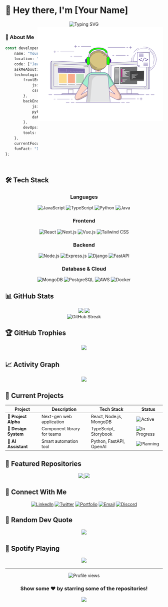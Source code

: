 # 👋 Hey there, I'm [Your Name]

<div align="center">
  <img src="https://readme-typing-svg.herokuapp.com?font=Fira+Code&size=32&duration=2800&pause=2000&color=A9FEF7&center=true&vCenter=true&width=940&lines=Full+Stack+Developer;Open+Source+Enthusiast;Problem+Solver;Always+Learning+New+Things" alt="Typing SVG" />
</div>

<img align="right" alt="Coding" width="400" src="https://raw.githubusercontent.com/devSouvik/devSouvik/master/gif3.gif">

### 🚀 About Me

```typescript
const developer = {
    name: "Your Name",
    location: "Your City, Country",
    code: ["JavaScript", "TypeScript", "Python", "Java"],
    askMeAbout: ["web dev", "tech", "app dev", "photography"],
    technologies: {
        frontEnd: {
            js: ["React", "Next.js", "Vue"],
            css: ["Tailwind", "Bootstrap", "Styled Components"]
        },
        backEnd: {
            js: ["Node", "Express", "Fastify"],
            python: ["Django", "Flask", "FastAPI"],
            databases: ["MongoDB", "PostgreSQL", "Redis"]
        },
        devOps: ["Docker", "Kubernetes", "AWS", "GitHub Actions"],
        tools: ["Git", "VS Code", "Figma", "Postman"]
    },
    currentFocus: "Full Stack Development & Cloud Architecture",
    funFact: "I debug with console.log() and I'm not ashamed! 🐛"
};
```

<br clear="both" />

## 🛠️ Tech Stack

<div align="center">
  
### Languages
![JavaScript](https://img.shields.io/badge/JavaScript-F7DF1E?style=for-the-badge&logo=javascript&logoColor=black)
![TypeScript](https://img.shields.io/badge/TypeScript-007ACC?style=for-the-badge&logo=typescript&logoColor=white)
![Python](https://img.shields.io/badge/Python-3776AB?style=for-the-badge&logo=python&logoColor=white)
![Java](https://img.shields.io/badge/Java-ED8B00?style=for-the-badge&logo=openjdk&logoColor=white)

### Frontend
![React](https://img.shields.io/badge/React-20232A?style=for-the-badge&logo=react&logoColor=61DAFB)
![Next.js](https://img.shields.io/badge/Next.js-000000?style=for-the-badge&logo=next.js&logoColor=white)
![Vue.js](https://img.shields.io/badge/Vue.js-35495E?style=for-the-badge&logo=vue.js&logoColor=4FC08D)
![Tailwind CSS](https://img.shields.io/badge/Tailwind_CSS-38B2AC?style=for-the-badge&logo=tailwind-css&logoColor=white)

### Backend
![Node.js](https://img.shields.io/badge/Node.js-43853D?style=for-the-badge&logo=node.js&logoColor=white)
![Express.js](https://img.shields.io/badge/Express.js-404D59?style=for-the-badge&logo=express&logoColor=white)
![Django](https://img.shields.io/badge/Django-092E20?style=for-the-badge&logo=django&logoColor=white)
![FastAPI](https://img.shields.io/badge/FastAPI-005571?style=for-the-badge&logo=fastapi&logoColor=white)

### Database & Cloud
![MongoDB](https://img.shields.io/badge/MongoDB-4EA94B?style=for-the-badge&logo=mongodb&logoColor=white)
![PostgreSQL](https://img.shields.io/badge/PostgreSQL-316192?style=for-the-badge&logo=postgresql&logoColor=white)
![AWS](https://img.shields.io/badge/Amazon_AWS-232F3E?style=for-the-badge&logo=amazon-aws&logoColor=white)
![Docker](https://img.shields.io/badge/Docker-2496ED?style=for-the-badge&logo=docker&logoColor=white)

</div>

## 📊 GitHub Stats

<div align="center">
  <img height="180em" src="https://github-readme-stats.vercel.app/api?username=yourusername&show_icons=true&theme=tokyonight&include_all_commits=true&count_private=true"/>
  <img height="180em" src="https://github-readme-stats.vercel.app/api/top-langs/?username=yourusername&layout=compact&langs_count=8&theme=tokyonight"/>
</div>

<div align="center">
  <img src="https://github-readme-streak-stats.herokuapp.com/?user=yourusername&theme=tokyonight" alt="GitHub Streak" />
</div>

## 🏆 GitHub Trophies
<div align="center">
  <img src="https://github-profile-trophy.vercel.app/?username=yourusername&theme=tokyonight&no-frame=true&no-bg=false&margin-w=4&row=1" />
</div>

## 📈 Activity Graph
<div align="center">
  <img src="https://github-readme-activity-graph.vercel.app/graph?username=yourusername&theme=tokyo-night&bg_color=0d1117&color=5BCDEC&line=5BCDEC&point=00ff00&area_color=FFFFFF&hide_border=true" />
</div>

## 🎯 Current Projects

<div align="center">

| Project | Description | Tech Stack | Status |
|---------|-------------|------------|---------|
| 🚀 **Project Alpha** | Next-gen web application | React, Node.js, MongoDB | ![Active](https://img.shields.io/badge/Status-Active-brightgreen) |
| 🎨 **Design System** | Component library for teams | TypeScript, Storybook | ![In Progress](https://img.shields.io/badge/Status-In%20Progress-yellow) |
| 🤖 **AI Assistant** | Smart automation tool | Python, FastAPI, OpenAI | ![Planning](https://img.shields.io/badge/Status-Planning-blue) |

</div>

## 🌟 Featured Repositories

<div align="center">
  <a href="https://github.com/yourusername/awesome-project-1">
    <img src="https://github-readme-stats.vercel.app/api/pin/?username=yourusername&repo=awesome-project-1&theme=tokyonight" />
  </a>
  <a href="https://github.com/yourusername/awesome-project-2">
    <img src="https://github-readme-stats.vercel.app/api/pin/?username=yourusername&repo=awesome-project-2&theme=tokyonight" />
  </a>
</div>

## 🤝 Connect With Me

<div align="center">
  
[![LinkedIn](https://img.shields.io/badge/LinkedIn-0077B5?style=for-the-badge&logo=linkedin&logoColor=white)](https://linkedin.com/in/yourprofile)
[![Twitter](https://img.shields.io/badge/Twitter-1DA1F2?style=for-the-badge&logo=twitter&logoColor=white)](https://twitter.com/yourhandle)
[![Portfolio](https://img.shields.io/badge/Portfolio-FF5722?style=for-the-badge&logo=todoist&logoColor=white)](https://yourportfolio.com)
[![Email](https://img.shields.io/badge/Email-D14836?style=for-the-badge&logo=gmail&logoColor=white)](mailto:your.email@example.com)
[![Discord](https://img.shields.io/badge/Discord-7289DA?style=for-the-badge&logo=discord&logoColor=white)](https://discord.gg/yourserver)

</div>

## 💭 Random Dev Quote
<div align="center">
  <img src="https://quotes-github-readme.vercel.app/api?type=horizontal&theme=tokyonight" />
</div>

## 🎵 Spotify Playing
<div align="center">
  <img src="https://spotify-github-profile.vercel.app/api/spotify?background_color=0d1117&border_color=ffffff" />
</div>

---

<div align="center">
  <img src="https://komarev.com/ghpvc/?username=yourusername&label=Profile%20views&color=0e75b6&style=flat" alt="Profile views" />
  
  ### Show some ❤️ by starring some of the repositories!
  
  <img src="https://raw.githubusercontent.com/Trilokia/Trilokia/379277808c61ef204768a61bbc5d25bc7798ccf1/bottom_header.svg" />
</div>
